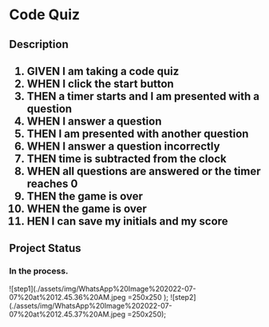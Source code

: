 <h1>Code Quiz</h1>
<h2>Description<h2>

<ol>
<li>GIVEN I am taking a code quiz</li>
<li>WHEN I click the start button</li>
<li>THEN a timer starts and I am presented with a question</li>
<li>WHEN I answer a question</li>
<li>THEN I am presented with another question</li>
<li>WHEN I answer a question incorrectly</li>
<li>THEN time is subtracted from the clock</li>
<li>WHEN all questions are answered or the timer reaches 0</li>
<li>THEN the game is over</li>
<li>WHEN the game is over</li>
<li>HEN I can save my initials and my score</li>
</ol>

<h2>Project Status</h2>
<h3>In the process.</h3>


![step1](./assets/img/WhatsApp%20Image%202022-07-07%20at%2012.45.36%20AM.jpeg =250x250 );
![step2](./assets/img/WhatsApp%20Image%202022-07-07%20at%2012.45.37%20AM.jpeg =250x250);